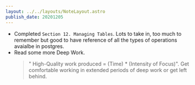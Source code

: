 ```yaml
---
layout: ../../layouts/NoteLayout.astro
publish_date: 20201205
---
```


- Completed `Section 12. Managing Tables`. Lots to take in, too much to remember but good to have reference of all the types of operations avaialbe in postgres.
- Read some more Deep Work.
  > " High-Quality work produced = (Time) \* (Intensity of Focus)". Get comfortable working in extended periods of deep work or get left behind.
